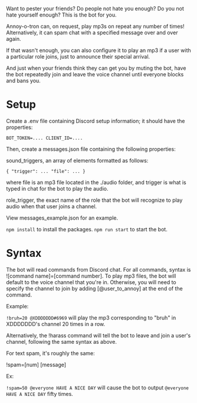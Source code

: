 Want to pester your friends? Do people not hate you enough? Do you not hate yourself enough? This is the bot for you.

Annoy-o-tron can, on request, play mp3s on repeat any number of times! Alternatively, it can spam chat with a specified message over and over again.

If that wasn't enough, you can also configure it to play an mp3 if a user with a particular role joins, just to announce their special arrival.

And just when your friends think they can get you by muting the bot, have the bot repeatedly join and leave the voice channel until everyone blocks and bans you.

# Setup

Create a .env file containing Discord setup information; it should have the properties:

`BOT_TOKEN=....
CLIENT_ID=....`

Then, create a messages.json file containing the following properties:

sound_triggers, an array of elements formatted as follows:

`{
    "trigger": ...
    "file": ...
}`

where file is an mp3 file located in the ./audio folder, and trigger is what is typed in chat for the bot to play the audio.

role_trigger, the exact name of the role that the bot will recognize to play audio when that user joins a channel.

View messages_example.json for an example.

`npm install` to install the packages. `npm run start` to start the bot.

# Syntax

The bot will read commands from Discord chat. For all commands, syntax is ![command name]=[command number]. To play mp3 files, the bot will default to the voice channel that you're in. Otherwise, you will need to specify the channel to join by adding [@user_to_annoy] at the end of the command.

Example:

`!bruh=20 @XDDDDDDD#6969` will play the mp3 corresponding to "bruh" in XDDDDDDD's channel 20 times in a row.

Alternatively, the !harass command will tell the bot to leave and join a user's channel, following the same syntax as above.

For text spam, it's roughly the same:

!spam=[num] [message]

Ex:

`!spam=50 @everyone HAVE A NICE DAY` will cause the bot to output `@everyone HAVE A NICE DAY` fifty times.
